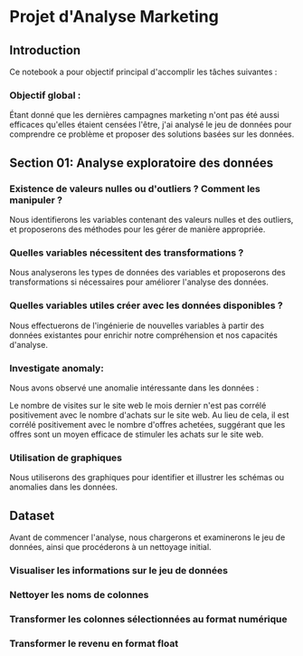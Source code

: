# Projet d'Analyse Marketing

## Introduction

Ce notebook a pour objectif principal d'accomplir les tâches suivantes :

### Objectif global :
Étant donné que les dernières campagnes marketing n'ont pas été aussi efficaces qu'elles étaient censées l'être, j'ai analysé le jeu de données pour comprendre ce problème et proposer des solutions basées sur les données.

## Section 01: Analyse exploratoire des données

### Existence de valeurs nulles ou d'outliers ? Comment les manipuler ?
Nous identifierons les variables contenant des valeurs nulles et des outliers, et proposerons des méthodes pour les gérer de manière appropriée.

### Quelles variables nécessitent des transformations ?
Nous analyserons les types de données des variables et proposerons des transformations si nécessaires pour améliorer l'analyse des données.

### Quelles variables utiles créer avec les données disponibles ?
Nous effectuerons de l'ingénierie de nouvelles variables à partir des données existantes pour enrichir notre compréhension et nos capacités d'analyse.

### Investigate anomaly:
Nous avons observé une anomalie intéressante dans les données :

Le nombre de visites sur le site web le mois dernier n'est pas corrélé positivement avec le nombre d'achats sur le site web. Au lieu de cela, il est corrélé positivement avec le nombre d'offres achetées, suggérant que les offres sont un moyen efficace de stimuler les achats sur le site web.


### Utilisation de graphiques
Nous utiliserons des graphiques pour identifier et illustrer les schémas ou anomalies dans les données.

## Dataset

Avant de commencer l'analyse, nous chargerons et examinerons le jeu de données, ainsi que procéderons à un nettoyage initial.

### Visualiser les informations sur le jeu de données
### Nettoyer les noms de colonnes
### Transformer les colonnes sélectionnées au format numérique
### Transformer le revenu en format float
